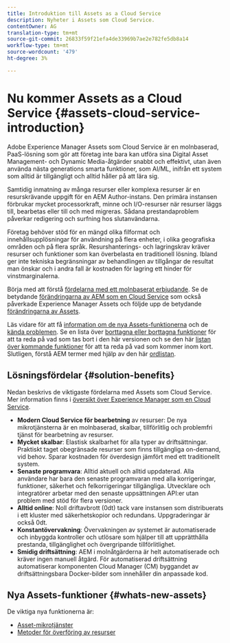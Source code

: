 ```yaml
---
title: Introduktion till Assets as a Cloud Service
description: Nyheter i Assets som Cloud Service.
contentOwner: AG
translation-type: tm+mt
source-git-commit: 26833f59f21efa4de33969b7ae2e782fe5db8a14
workflow-type: tm+mt
source-wordcount: '479'
ht-degree: 3%

---
```



# Nu kommer Assets as a Cloud Service {#assets-cloud-service-introduction}

<!-- Need review information from gklebus -->

Adobe Experience Manager Assets som Cloud Service är en molnbaserad, PaaS-lösning som gör att företag inte bara kan utföra sina Digital Asset Management- och Dynamic Media-åtgärder snabbt och effektivt, utan även använda nästa generations smarta funktioner, som AI/ML, inifrån ett system som alltid är tillgängligt och alltid håller på att lära sig.

Samtidig inmatning av många resurser eller komplexa resurser är en resurskrävande uppgift för en AEM Author-instans. Den primära instansen förbrukar mycket processorkraft, minne och I/O-resurser när resurser läggs till, bearbetas eller till och med migreras. Sådana prestandaproblem påverkar redigering och surfning hos slutanvändarna.

Företag behöver stöd för en mängd olika filformat och innehållsupplösningar för användning på flera enheter, i olika geografiska områden och på flera språk. Resurshanterings- och lagringskrav kräver resurser och funktioner som kan överbelasta en traditionell lösning. Ibland ger inte tekniska begränsningar av behandlingen av tillgångar de resultat man önskar och i andra fall är kostnaden för lagring ett hinder för vinstmarginalerna.

Börja med att förstå [fördelarna med ett molnbaserat erbjudande](#solution-benefits). Se de betydande [förändringarna av AEM som en Cloud Service](/help/release-notes/aem-cloud-changes.md) som också påverkade Experience Manager Assets och följde upp de betydande [förändringarna av Assets](/help/assets/assets-cloud-changes.md).

Läs vidare för att få [information om de nya Assets-funktionerna](#whats-new-assets) och de [kända problemen](/help/release-notes/known-issues.md). Se en lista över [borttagna eller borttagna funktioner](/help/release-notes/deprecated-removed-features.md) för att ta reda på vad som tas bort i den här versionen och se den här [listan över kommande funktioner](/help/release-notes/known-issues.md#upcoming-assets-capabilities) för att ta reda på vad som kommer inom kort. Slutligen, förstå AEM termer med hjälp av den här [ordlistan](/help/overview/terminology.md).

## Lösningsfördelar {#solution-benefits}

Nedan beskrivs de viktigaste fördelarna med Assets som Cloud Service. Mer information finns i [översikt över Experience Manager som en Cloud Service](/help/overview/introduction.md).

* **Modern Cloud Service för bearbetning** av resurser: De nya mikrotjänsterna är en molnbaserad, skalbar, tillförlitlig och problemfri tjänst för bearbetning av resurser.
* **Mycket skalbar**: Elastisk skalbarhet för alla typer av driftsättningar. Praktiskt taget obegränsade resurser som finns tillgängliga on-demand, vid behov. Sparar kostnaden för överdesign jämfört med ett traditionellt system.
* **Senaste programvara**: Alltid aktuell och alltid uppdaterad. Alla användare har bara den senaste programvaran med alla korrigeringar, funktioner, säkerhet och felkorrigeringar tillgängliga. Utvecklare och integratörer arbetar med den senaste uppsättningen API:er utan problem med stöd för flera versioner.
* **Alltid online**: Noll driftavbrott (0dt) tack vare instansen som distribuerats i ett kluster med säkerhetskopior och redundans. Uppgraderingar är också 0dt.
* **Konstantövervakning**: Övervakningen av systemet är automatiserade och inbyggda kontroller och utlösare som hjälper till att upprätthålla prestanda, tillgänglighet och övergripande tillförlitlighet.
* **Smidig driftsättning**: AEM i molnåtgärderna är helt automatiserade och kräver ingen manuell åtgärd. För automatiserad driftsättning automatiserar komponenten Cloud Manager (CM) byggandet av driftsättningsbara Docker-bilder som innehåller din anpassade kod.

## Nya Assets-funktioner {#whats-new-assets}

De viktiga nya funktionerna är:

* [Asset-mikrotjänster](/help/assets/asset-microservices-overview.md)
* [Metoder för överföring av resurser](/help/assets/add-assets.md)
